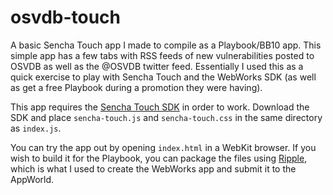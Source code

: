 osvdb-touch
===========

A basic Sencha Touch app I made to compile as a Playbook/BB10 app. This simple app has a few tabs with RSS feeds of new vulnerabilities posted to OSVDB as well as the @OSVDB twitter feed. Essentially I used this as a quick exercise to play with Sencha Touch and the WebWorks SDK (as well as get a free Playbook during a promotion they were having).

This app requires the [Sencha Touch SDK](http://www.sencha.com/products/touch/download/) in order to work. Download the SDK and place <code>sencha-touch.js</code> and <code>sencha-touch.css</code> in the same directory as <code>index.js</code>.

You can try the app out by opening <code>index.html</code> in a WebKit browser. If you wish to build it for the Playbook, you can package the files using [Ripple](https://developer.blackberry.com/html5/documentation/packaging_your_app_in_ripple_1904611_11.html), which is what I used to create the WebWorks app and submit it to the AppWorld.